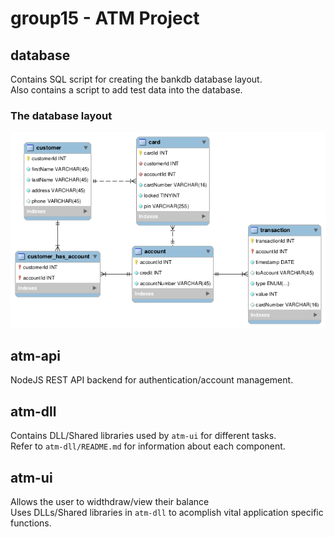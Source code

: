 # group15 - ATM Project

## database
Contains SQL script for creating the bankdb database layout.  
Also contains a script to add test data into the database.

### The database layout
![Database Layout](database/layout.png)

## atm-api
NodeJS REST API backend for authentication/account management.

## atm-dll
Contains DLL/Shared libraries used by `atm-ui` for different tasks.  
Refer to `atm-dll/README.md` for information about each component.

## atm-ui
Allows the user to widthdraw/view their balance  
Uses DLLs/Shared libraries in `atm-dll` to acomplish vital application specific functions.
